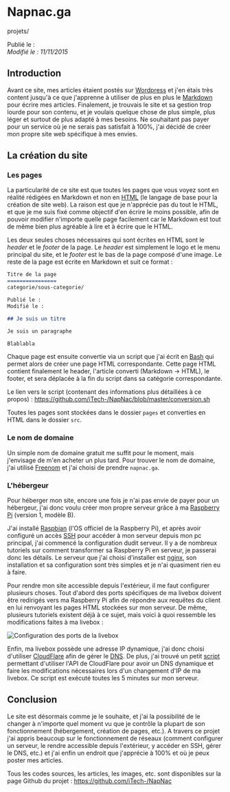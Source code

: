 Napnac.ga
=========
projets/

Publié le :  
*Modifié le : 11/11/2015*

## Introduction

Avant ce site, mes articles étaient postés sur [Wordpress](https://en.wikipedia.org/wiki/WordPress) et j'en étais très content jusqu'à ce que j'apprenne à utiliser de plus en plus le [Markdown](https://en.wikipedia.org/wiki/Markdown) pour écrire mes articles. Finalement, je trouvais le site et sa gestion trop lourde pour son contenu, et je voulais quelque chose de plus simple, plus léger et surtout de plus adapté à mes besoins. Ne souhaitant pas payer pour un service où je ne serais pas satisfait à 100%, j'ai décidé de créer mon propre site web spécifique à mes envies.

## La création du site

### Les pages

La particularité de ce site est que toutes les pages que vous voyez sont en réalité rédigées en Markdown et non en [HTML](https://en.wikipedia.org/wiki/HTML) (le langage de base pour la création de site web). La raison est que je n'apprécie pas du tout le HTML, et que je me suis fixé comme objectif d'en écrire le moins possible, afin de pouvoir modifier n'importe quelle page facilement car le Markdown est tout de même bien plus agréable à lire et à écrire que le HTML.

Les deux seules choses nécessaires qui sont écrites en HTML sont le *header* et le *footer* de la page. Le *header* est simplement le logo et le menu principal du site, et le *footer* est le bas de la page composé d'une image. Le reste de la page est écrite en Markdown et suit ce format :

```markdown
Titre de la page
================
categorie/sous-categorie/

Publié le :  
Modifié le :

## Je suis un titre

Je suis un paragraphe

Blablabla
```

Chaque page est ensuite convertie via un script que j'ai écrit en [Bash](https://en.wikipedia.org/wiki/Bash_%28Unix_shell%29) qui permet alors de créer une page HTML correspondante. Cette page HTML contient finalement le header, l'article converti (Markdown -> HTML), le footer, et sera déplacée à la fin du script dans sa catégorie correspondante.

Le lien vers le script (contenant des informations plus détaillées à ce propos) : <https://github.com/iTech-/NapNac/blob/master/conversion.sh>

Toutes les pages sont stockées dans le dossier `pages` et converties en HTML dans le dossier `src`.

### Le nom de domaine

Un simple nom de domaine gratuit me suffit pour le moment, mais j'envisage de m'en acheter un plus tard. Pour trouver le nom de domaine, j'ai utilisé [Freenom](http://www.freenom.com/fr/index.html) et j'ai choisi de prendre `napnac.ga`.

### L'hébergeur

Pour héberger mon site, encore une fois je n'ai pas envie de payer pour un hébergeur, j'ai donc voulu créer mon propre serveur grâce à ma [Raspberry Pi](https://www.raspberrypi.org/) (version 1, modèle B). 

J'ai installé [Raspbian](https://www.raspberrypi.org/downloads/) (l'OS officiel de la Raspberry Pi), et après avoir configuré un accès [SSH](https://en.wikipedia.org/wiki/Secure_Shell) pour accéder à mon serveur depuis mon pc principal, j'ai commencé la configuration dudit serveur. Il y a de nombreux tutoriels sur comment transformer sa Raspberry Pi en serveur, je passerai donc les détails. Le serveur que j'ai choisi d'installer est [nginx](http://nginx.org/), son installation et sa configuration sont très simples et je n'ai quasiment rien eu à faire.

Pour rendre mon site accessible depuis l'extérieur, il me faut configurer plusieurs choses. Tout d'abord des ports spécifiques de ma livebox doivent être redirigés vers ma Raspberry Pi afin de répondre aux requêtes du client en lui renvoyant les pages HTML stockées sur mon serveur. De même, plusieurs tutoriels existent déjà à ce sujet, mais voici à quoi ressemble les modifications faites à ma livebox :

![Configuration des ports de la livebox](//static.napnac.ga/img/projets/napnac.ga/config_livebox_rpi.png)

Enfin, ma livebox possède une adresse IP dynamique, j'ai donc choisi d'utiliser [CloudFlare](https://www.cloudflare.com/) afin de gérer le [DNS](https://en.wikipedia.org/wiki/Domain_Name_System). De plus, j'ai trouvé un petit [script](https://techjourney.net/update-cloudflare-as-dynamic-dns-ddns/) permettant d'utiliser l'API de CloudFlare pour avoir un DNS dynamique et faire les modifications nécessaires lors d'un changement d'IP de ma livebox. Ce script est exécuté toutes les 5 minutes sur mon serveur.

## Conclusion

Le site est désormais comme je le souhaite, et j'ai la possibilité de le changer à n'importe quel moment vu que je contrôle la plupart de son fonctionnement (hébergement, création de pages, etc.). A travers ce projet j'ai appris beaucoup sur le fonctionnement de réseaux (comment configurer un serveur, le rendre accessible depuis l'extérieur, y accéder en SSH, gérer le DNS, etc.) et j'ai enfin un endroit que j'apprécie à 100% et où je peux poster mes articles.

Tous les codes sources, les articles, les images, etc. sont disponibles sur la page Github du projet : <https://github.com/iTech-/NapNac>
